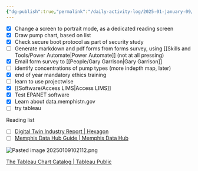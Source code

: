 ```yaml
---
{"dg-publish":true,"permalink":"/daily-activity-log/2025-01-january-09/","noteIcon":"","created":"2025-07-07T14:23:42.937-05:00"}
---
```


- [x] Change a screen to portrait mode, as a dedicated reading screen
- [x] Draw pump chart, based on list
- [x] Check secure boot protocol as part of security study
- [ ] Generate markdown and pdf forms from forms survey, using [[Skills and Tools/Power Automate\|Power Automate]] (not at all pressing)
- [x] Email form survey to [[People/Gary Garrison\|Gary Garrison]]
- [ ] identify concentrations of pump types (more indepth map, later)
- [x] end of year mandatory ethics training
- [ ] learn to use projectwise
- [x] [[Software/Access LIMS\|Access LIMS]]
- [x] Test EPANET software
- [x] Learn about data.memphistn.gov
- [ ] try tableau

Reading list
- [ ] [Digital Twin Industry Report | Hexagon](https://hexagon.com/resources/insights/digital-twin/report)
- [ ] [Memphis Data Hub Guide | Memphis Data Hub](https://data.memphistn.gov/stories/s/7326-p3as)

![Pasted image 20250109102112.png](/img/user/Pasted%20image%2020250109102112.png)

[The Tableau Chart Catalog | Tableau Public](https://public.tableau.com/app/profile/kevin.flerlage/viz/TheTableauChartCatalog/TableauChartExamples)